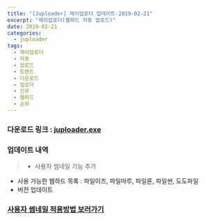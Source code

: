 ```yaml
---
title: "[Juploader] 제이업로더 업데이트-2019-02-21"
excerpt: "제이업로더(웹하드 자동 업로드)"
date: 2019-02-21
categories:
  - juploader
tags:
  - 제이업로더
  - 자동
  - 업로드
  - 토렌트
  - 다운로드
  - 업로더
  - 신규
  - 웹하드
  - 순위
---
```

### 다운로드 링크 : [juploader.exe](http://34.73.229.249/download/jloader)

### 업데이트 내역
>- 사용자 썸네일 기능 추가
- 사용 가능한 웹하드 목록 : 파일이즈, 파일마루, 파일론, 파일썬, 도도파일
- 버전 업데이트

### [사용자 썸네일 적용방법 보러가기](https://javamon1174.github.io/juploader/juploader/#%EC%B6%94%EA%B0%80%EA%B8%B0%EB%8A%A5)
